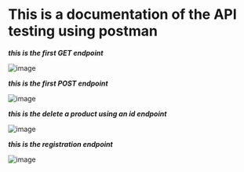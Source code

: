 # This is a documentation of the API testing using postman

**_this is the first GET endpoint_**

![image](https://github.com/user-attachments/assets/9f38e098-b7db-4d0d-8c60-5476b13192f3)

**_this is the first POST endpoint_**

![image](https://github.com/user-attachments/assets/3a501250-2ae2-4991-a09d-5946e4ffe1d5)

**_this is the delete a product using an id endpoint_**

![image](https://github.com/user-attachments/assets/d88774be-470d-4d28-8cb1-62c23cf8c1cf)


**_this is the registration endpoint_**

![image](https://github.com/user-attachments/assets/9b7b0c57-f2bf-42b7-afb8-0698f4c8900b)
